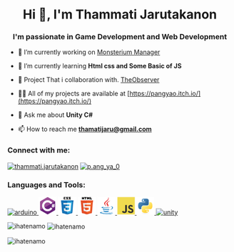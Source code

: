 <h1 align="center">Hi 👋, I'm Thammati Jarutakanon</h1>
<h3 align="center">I'm passionate in Game Development and Web Development</h3>

- 🔭 I’m currently working on [Monsterium Manager](https://github.com/infinityRIP/Monsterium_Manager_3D)

- 🌱 I’m currently learning **Html css and Some Basic of JS**

- 👯 Project That i collaboration with. [TheObserver](https://github.com/infinityRIP/TheObserver)

- 👨‍💻 All of my projects are available at [https://pangyao.itch.io/](https://pangyao.itch.io/)

- 💬 Ask me about **Unity C#**

- 📫 How to reach me **thamatijaru@gmail.com**

<h3 align="left">Connect with me:</h3>
<p align="left">
<a href="https://fb.com/thammati.jarutakanon" target="blank"><img align="center" src="https://raw.githubusercontent.com/rahuldkjain/github-profile-readme-generator/master/src/images/icons/Social/facebook.svg" alt="thammati.jarutakanon" height="30" width="40" /></a>
<a href="https://instagram.com/p.ang_ya_0" target="blank"><img align="center" src="https://raw.githubusercontent.com/rahuldkjain/github-profile-readme-generator/master/src/images/icons/Social/instagram.svg" alt="p.ang_ya_0" height="30" width="40" /></a>
</p>

<h3 align="left">Languages and Tools:</h3>
<p align="left"> <a href="https://www.arduino.cc/" target="_blank" rel="noreferrer"> <img src="https://cdn.worldvectorlogo.com/logos/arduino-1.svg" alt="arduino" width="40" height="40"/> </a> <a href="https://www.w3schools.com/cs/" target="_blank" rel="noreferrer"> <img src="https://raw.githubusercontent.com/devicons/devicon/master/icons/csharp/csharp-original.svg" alt="csharp" width="40" height="40"/> </a> <a href="https://www.w3schools.com/css/" target="_blank" rel="noreferrer"> <img src="https://raw.githubusercontent.com/devicons/devicon/master/icons/css3/css3-original-wordmark.svg" alt="css3" width="40" height="40"/> </a> <a href="https://www.w3.org/html/" target="_blank" rel="noreferrer"> <img src="https://raw.githubusercontent.com/devicons/devicon/master/icons/html5/html5-original-wordmark.svg" alt="html5" width="40" height="40"/> </a> <a href="https://www.java.com" target="_blank" rel="noreferrer"> <img src="https://raw.githubusercontent.com/devicons/devicon/master/icons/java/java-original.svg" alt="java" width="40" height="40"/> </a> <a href="https://developer.mozilla.org/en-US/docs/Web/JavaScript" target="_blank" rel="noreferrer"> <img src="https://raw.githubusercontent.com/devicons/devicon/master/icons/javascript/javascript-original.svg" alt="javascript" width="40" height="40"/> </a> <a href="https://www.python.org" target="_blank" rel="noreferrer"> <img src="https://raw.githubusercontent.com/devicons/devicon/master/icons/python/python-original.svg" alt="python" width="40" height="40"/> </a> <a href="https://unity.com/" target="_blank" rel="noreferrer"> <img src="https://www.vectorlogo.zone/logos/unity3d/unity3d-icon.svg" alt="unity" width="40" height="40"/> </a> </p>

<p><img align="left" src="https://github-readme-stats.vercel.app/api/top-langs?username=ihatenamo&show_icons=true&locale=en&layout=compact" alt="ihatenamo" /></p>

<p>&nbsp;<img align="center" src="https://github-readme-stats.vercel.app/api?username=ihatenamo&show_icons=true&locale=en" alt="ihatenamo" /></p>

<p><img align="center" src="https://github-readme-streak-stats.herokuapp.com/?user=ihatenamo&" alt="ihatenamo" /></p>
